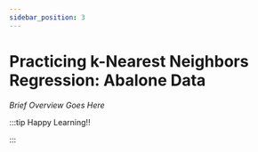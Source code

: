 ```yaml
---
sidebar_position: 3
---
```


# Practicing k-Nearest Neighbors Regression: Abalone Data

_Brief Overview Goes Here_

:::tip Happy Learning!!

<QuestButton text="Go To Quest" link="https://app.stackup.dev/quest_page/practicing-k-nearest-neighbors-regression-abalone-data" />

:::
